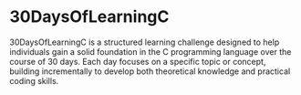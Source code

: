 # 30DaysOfLearningC

30DaysOfLearningC is a structured learning challenge designed to help individuals gain a solid foundation in the C programming language over the course of 30 days. Each day focuses on a specific topic or concept, building incrementally to develop both theoretical knowledge and practical coding skills.
